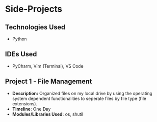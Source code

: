 # Side-Projects

## Technologies Used
  
   * Python
   
## IDEs Used
  
   * PyCharm, Vim (Terminal), VS Code
   
## Project 1 - File Management
  
  * __Description:__ Organized files on my local drive by using the operating system dependent functionalities to seperate files by file type (file extensions).
  * __Timeline:__ One Day
  * __Modules/Libraries Used:__ os, shutil
  
  
